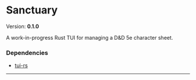 # Sanctuary
Version: **0.1.0**

A work-in-progress Rust TUI for managing a D&D 5e character sheet.

### Dependencies
- [tui-rs](https://github.com/fdehau/tui-rs)

---